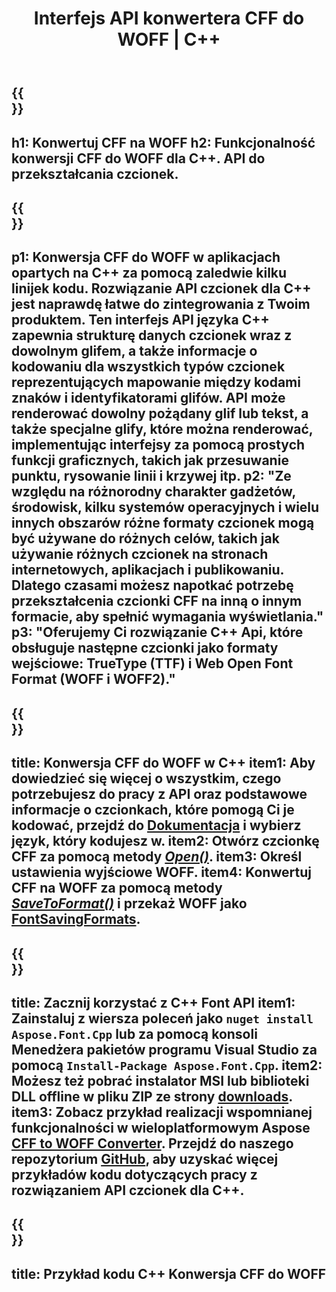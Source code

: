 ﻿---
translation: true
template: /_templates/conversion-child-cpp.md
title: Interfejs API konwertera CFF do WOFF | C++
description: Konwertuj czcionki CFF na WOFF za pomocą tego interfejsu API C++. Funkcja konwersji działa w systemach Windows i Linux oraz w dowolnym środowisku programistycznym obsługującym C++.
metakeywords: c++ CFF do WOFF, rozwiązania CFF do WOFF c++, CFF do WOFF konwerter czcionek cpp
url: /cpp/conversion/cff-to-woff/
family: font
platformtag: cpp
feature: conversion
informat: CFF
outformat: WOFF
faq: faqchild
otherformats: TTF WOFF2
---


{{<section banner>}}
---
h1: Konwertuj CFF na WOFF
h2: Funkcjonalność konwersji CFF do WOFF dla C++. API do przekształcania czcionek.
---

{{<section overview>}}
---
p1: Konwersja CFF do WOFF w aplikacjach opartych na С++ za pomocą zaledwie kilku linijek kodu. Rozwiązanie API czcionek dla С++ jest naprawdę łatwe do zintegrowania z Twoim produktem. Ten interfejs API języka C++ zapewnia strukturę danych czcionek wraz z dowolnym glifem, a także informacje o kodowaniu dla wszystkich typów czcionek reprezentujących mapowanie między kodami znaków i identyfikatorami glifów. API może renderować dowolny pożądany glif lub tekst, a także specjalne glify, które można renderować, implementując interfejsy za pomocą prostych funkcji graficznych, takich jak przesuwanie punktu, rysowanie linii i krzywej itp.
p2: "Ze względu na różnorodny charakter gadżetów, środowisk, kilku systemów operacyjnych i wielu innych obszarów różne formaty czcionek mogą być używane do różnych celów, takich jak używanie różnych czcionek na stronach internetowych, aplikacjach i publikowaniu. Dlatego czasami możesz napotkać potrzebę przekształcenia czcionki CFF na inną o innym formacie, aby spełnić wymagania wyświetlania."
p3: "Oferujemy Ci rozwiązanie С++ Api, które obsługuje następne czcionki jako formaty wejściowe: TrueType (TTF) i Web Open Font Format (WOFF i WOFF2)."
---

{{<section feature1>}}
---
title: Konwersja CFF do WOFF w C++
item1: Aby dowiedzieć się więcej o wszystkim, czego potrzebujesz do pracy z API oraz podstawowe informacje o czcionkach, które pomogą Ci je kodować, przejdź do [Dokumentacja](https://docs.aspose.com/font/) i wybierz język, który kodujesz w.
item2: Otwórz czcionkę CFF za pomocą metody [*Open()*](https://reference.aspose.com/font/cpp/class/aspose.font.font#ac2387bf04ccb5bac51cf37984d4ebf33).
item3: Określ ustawienia wyjściowe WOFF.
item4: Konwertuj CFF na WOFF za pomocą metody [*SaveToFormat()*](https://reference.aspose.com/font/cpp/class/aspose.font.font#a670ea97404fd72c2e51b0e8c543c8a45) i przekaż WOFF jako [FontSavingFormats](https://reference.aspose.com/font/cpp/namespace/aspose.font#a93d0dcc7c00f5c7027d60e14a5433c74).
---

{{<section feature2>}}
---
title: Zacznij korzystać z C++ Font API
item1: Zainstaluj z wiersza poleceń jako ```nuget install Aspose.Font.Cpp``` lub za pomocą konsoli Menedżera pakietów programu Visual Studio za pomocą ```Install-Package Aspose.Font.Cpp```.
item2: Możesz też pobrać instalator MSI lub biblioteki DLL offline w pliku ZIP ze strony [downloads](https://releases.aspose.com/font/cpp/).
item3: Zobacz przykład realizacji wspomnianej funkcjonalności w wieloplatformowym Aspose [CFF to WOFF Converter](https://products.aspose.app/font/conversion/cff-to-woff). Przejdź do naszego repozytorium [GitHub](https://github.com/aspose-font/Aspose.Font-Documentation/tree/master/cpp-examples), aby uzyskać więcej przykładów kodu dotyczących pracy z rozwiązaniem API czcionek dla C++.
---

{{<section codeexample>}}
---
title: Przykład kodu C++ Konwersja CFF do WOFF
---